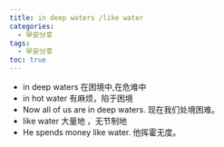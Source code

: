 ```yaml
---
title: in deep waters /️like water
categories:
  - 早安分享
tags:
  - 早安分享
toc: true 
---
```


* in deep waters 在困境中,在危难中
* in hot water 有麻烦，陷于困境
* Now all of us are in deep waters. 现在我们处境困难。
* like water 大量地 ，无节制地
* He spends money like water. 他挥霍无度。
